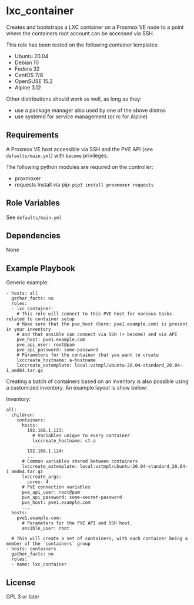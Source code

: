 lxc_container
=========

Creates and bootstraps a LXC container on a Proxmox VE node to a point where the containers root account can be accessed via SSH.

This role has been tested on the following container templates:
- Ubuntu 20.04
- Debian 10
- Fedora 32
- CentOS 7/8
- OpenSUSE 15.2
- Alpine 3.12

Other distributions should work as well, as long as they:
- use a package manager also used by one of the above distros
- use systemd for service management (or rc for Alpine)

Requirements
------------

A Proxmox VE host accessible via SSH and the PVE API (see `defaults/main.yml`) with `become` privileges.

The following python modules are required on the controller:
- proxmoxer
- requests
Install via pip: `pip3 install proxmoxer requests`

Role Variables
--------------

See `defaults/main.yml`

Dependencies
------------

None

Example Playbook
----------------

Generic example:

```
- hosts: all
  gather_facts: no
  roles:
  - lxc_container:
    # This role will connect to this PVE host for various tasks related to container setup
    # Make sure that the pve_host (here: pve1.example.com) is present in your inventory
    # and that ansible can connect via SSH (+ become) and via API
    pve_host: pve1.example.com
    pve_api_user: root@pam
    pve_api_password: some-password
    # Parameters for the container that you want to create
    lxccreate_hostname: a-hostname
    lxccreate_ostemplate: local:vztmpl/ubuntu-20.04-standard_20.04-1_amd64.tar.gz
```

Creating a batch of containers based on an inventory is also possible using a customized inventory. An example layout is show below:

Inventory:
```
all:
  children:
    containers:
      hosts:
        192.168.1.123:
          # Variables unique to every container
          lxccreate_hostname: ct-a
          ...
        192.168.1.124:
        ...
      # Common variables shared between containers
      lxccreate_ostemplate: local:vztmpl/ubuntu-20.04-standard_20.04-1_amd64.tar.gz
      lxccreate_args:
        cores: 4
      # PVE connection variables
      pve_api_user: root@pam
      pve_api_password: some-secret-password
      pve_host: pve1.example.com
      ...
  hosts:
    pve1.example.com:
      # Parameters for the PVE API and SSH host.
      ansible_user: root
```

```
  # This will create a set of containers, with each container being a member of the `containers` group
- hosts: containers
  gather_facts: no
  roles:
  - name: lxc_container
```


License
-------

GPL 3 or later
